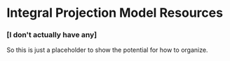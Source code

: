 # Integral Projection Model Resources

### [I don't actually have any]
So this is just a placeholder to show the potential for how to organize.
